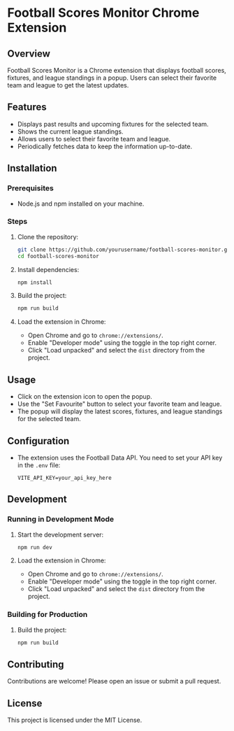 # Football Scores Monitor Chrome Extension

## Overview

Football Scores Monitor is a Chrome extension that displays football scores, fixtures, and league standings in a popup. Users can select their favorite team and league to get the latest updates.

## Features

- Displays past results and upcoming fixtures for the selected team.
- Shows the current league standings.
- Allows users to select their favorite team and league.
- Periodically fetches data to keep the information up-to-date.

## Installation

### Prerequisites

- Node.js and npm installed on your machine.

### Steps

1. Clone the repository:

   ```sh
   git clone https://github.com/yourusername/football-scores-monitor.git
   cd football-scores-monitor
   ```

2. Install dependencies:

   ```sh
   npm install
   ```

3. Build the project:

   ```sh
   npm run build
   ```

4. Load the extension in Chrome:
   - Open Chrome and go to `chrome://extensions/`.
   - Enable "Developer mode" using the toggle in the top right corner.
   - Click "Load unpacked" and select the `dist` directory from the project.

## Usage

- Click on the extension icon to open the popup.
- Use the "Set Favourite" button to select your favorite team and league.
- The popup will display the latest scores, fixtures, and league standings for the selected team.

## Configuration

- The extension uses the Football Data API. You need to set your API key in the `.env` file:
  ```properties
  VITE_API_KEY=your_api_key_here
  ```

## Development

### Running in Development Mode

1. Start the development server:

   ```sh
   npm run dev
   ```

2. Load the extension in Chrome:
   - Open Chrome and go to `chrome://extensions/`.
   - Enable "Developer mode" using the toggle in the top right corner.
   - Click "Load unpacked" and select the `dist` directory from the project.

### Building for Production

1. Build the project:
   ```sh
   npm run build
   ```

## Contributing

Contributions are welcome! Please open an issue or submit a pull request.

## License

This project is licensed under the MIT License.
